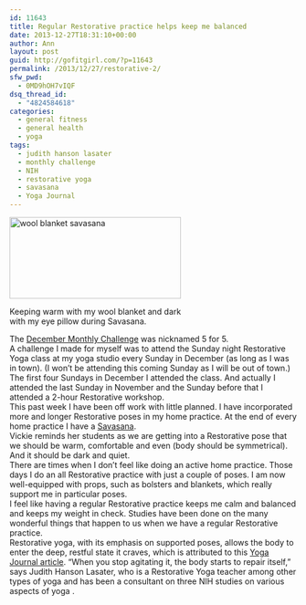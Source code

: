 ```yaml
---
id: 11643
title: Regular Restorative practice helps keep me balanced
date: 2013-12-27T18:31:10+00:00
author: Ann
layout: post
guid: http://gofitgirl.com/?p=11643
permalink: /2013/12/27/restorative-2/
sfw_pwd:
  - 0MD9hOH7vIQF
dsq_thread_id:
  - "4824584618"
categories:
  - general fitness
  - general health
  - yoga
tags:
  - judith hanson lasater
  - monthly challenge
  - NIH
  - restorative yoga
  - savasana
  - Yoga Journal
---
```

<div id="attachment_11663" style="width: 310px" class="wp-caption alignleft">
  <a href="http://gofitgirl.com/2013/12/restorative-2/wool-blanket-savasana/" rel="attachment wp-att-11663"><img class="size-medium wp-image-11663" alt="wool blanket savasana" src="http://gofitgirl.com/wp-content/uploads/2013/12/wool-blanket-savasana-300x143.jpg" width="300" height="143" /></a>
  
  <p class="wp-caption-text">
    Keeping warm with my wool blanket and dark with my eye pillow during Savasana.
  </p>
</div>

  
The [December Monthly Challenge](http://gofitgirl.com/2013/12/dec-challenge/) was nicknamed 5 for 5.  
A challenge I made for myself was to attend the Sunday night Restorative Yoga class at my yoga studio every Sunday in December (as long as I was in town). (I won&#8217;t be attending this coming Sunday as I will be out of town.)  
The first four Sundays in December I attended the class. And actually I attended the last Sunday in November and the Sunday before that I attended a 2-hour Restorative workshop.  
This past week I have been off work with little planned. I have incorporated more and longer Restorative poses in my home practice. At the end of every home practice I have a [Savasana](http://www.yogajournal.com/poses/482).  
Vickie reminds her students as we are getting into a Restorative pose that we should be warm, comfortable and even (body should be symmetrical). And it should be dark and quiet.  
There are times when I don&#8217;t feel like doing an active home practice. Those days I do an all Restorative practice with just a couple of poses. I am now well-equipped with props, such as bolsters and blankets, which really support me in particular poses.  
I feel like having a regular Restorative practice keeps me calm and balanced and keeps my weight in check. Studies have been done on the many wonderful things that happen to us when we have a regular Restorative practice.  
Restorative yoga, with its emphasis on supported poses, allows the body to enter the deep, restful state it craves, which is attributed to this [Yoga Journal article](http://www.yogajournal.com/health/2527). &#8220;When you stop agitating it, the body starts to repair itself,&#8221; says Judith Hanson Lasater, who is a Restorative Yoga teacher among other types of yoga and has been a consultant on three NIH studies on various aspects of yoga .